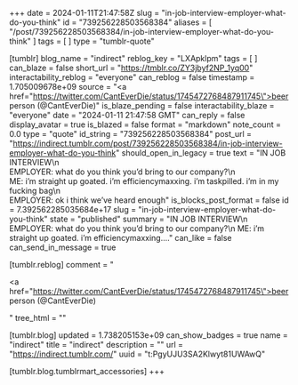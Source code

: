 +++
date = 2024-01-11T21:47:58Z
slug = "in-job-interview-employer-what-do-you-think"
id = "739256228503568384"
aliases = [ "/post/739256228503568384/in-job-interview-employer-what-do-you-think" ]
tags = [ ]
type = "tumblr-quote"

[tumblr]
blog_name = "indirect"
reblog_key = "LXApklpm"
tags = [ ]
can_blaze = false
short_url = "https://tmblr.co/ZY3jbyf2NP_1yq00"
interactability_reblog = "everyone"
can_reblog = false
timestamp = 1.705009678e+09
source = "<a href=\"https://twitter.com/CantEverDie/status/1745472768487911745\">beer person (@CantEverDie)</a>"
is_blaze_pending = false
interactability_blaze = "everyone"
date = "2024-01-11 21:47:58 GMT"
can_reply = false
display_avatar = true
is_blazed = false
format = "markdown"
note_count = 0.0
type = "quote"
id_string = "739256228503568384"
post_url = "https://indirect.tumblr.com/post/739256228503568384/in-job-interview-employer-what-do-you-think"
should_open_in_legacy = true
text = "IN JOB INTERVIEW\n<br/>EMPLOYER:  what do you think you’d bring to our company?\n<br/>ME:  i’m straight up goated.  i’m efficiencymaxxing.  i’m taskpilled.  i’m in my fucking bag\n<br/>EMPLOYER:  ok i think we’ve heard enough"
is_blocks_post_format = false
id = 7.392562285035684e+17
slug = "in-job-interview-employer-what-do-you-think"
state = "published"
summary = "IN JOB INTERVIEW\n EMPLOYER:  what do you think you’d bring to our company?\n ME:  i’m straight up goated.  i’m efficiencymaxxing...."
can_like = false
can_send_in_message = true

[tumblr.reblog]
comment = "<p><a href=\"https://twitter.com/CantEverDie/status/1745472768487911745\">beer person (@CantEverDie)</a></p>"
tree_html = ""

[tumblr.blog]
updated = 1.738205153e+09
can_show_badges = true
name = "indirect"
title = "indirect"
description = ""
url = "https://indirect.tumblr.com/"
uuid = "t:PgyUJU3SA2Klwyt81UWAwQ"

[tumblr.blog.tumblrmart_accessories]
+++
